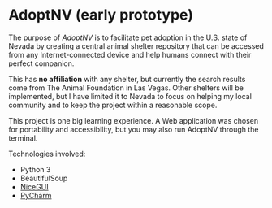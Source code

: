# AdoptNV (early prototype)
The purpose of *AdoptNV* is to facilitate pet adoption in the U.S. state of Nevada by creating a central animal shelter
repository that can be accessed from any Internet-connected device and help humans connect with their perfect companion.

This has **no affiliation** with any shelter, but currently the search results come from The Animal Foundation in Las 
Vegas. Other shelters will be implemented, but I have limited it to Nevada to focus on helping my local community and 
to keep the project within a reasonable scope. 

This project is one big learning experience. A Web application was chosen for portability and accessibility, but you 
may also run AdoptNV through the terminal.

Technologies involved:
<ul>
<li>Python 3</li>
<li>BeautifulSoup</li>
<li><a href="https://nicegui.io/">NiceGUI</a></li>
<li><a href="https://www.jetbrains.com/pycharm/">PyCharm</a></li>
</ul>
